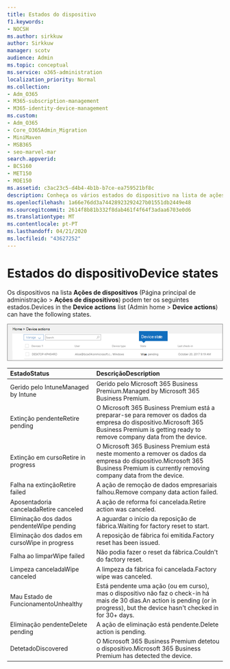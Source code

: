 ```yaml
---
title: Estados do dispositivo
f1.keywords:
- NOCSH
ms.author: sirkkuw
author: Sirkkuw
manager: scotv
audience: Admin
ms.topic: conceptual
ms.service: o365-administration
localization_priority: Normal
ms.collection:
- Adm_O365
- M365-subscription-management
- M365-identity-device-management
ms.custom:
- Adm_O365
- Core_O365Admin_Migration
- MiniMaven
- MSB365
- seo-marvel-mar
search.appverid:
- BCS160
- MET150
- MOE150
ms.assetid: c3ac23c5-d4b4-4b1b-b7ce-ea759521bf8c
description: Conheça os vários estados do dispositivo na lista de ações do Dispositivo em casa da Admin na Microsoft 365 para negócios.
ms.openlocfilehash: 1a66e76dd3a74428923292427b01551db2449e48
ms.sourcegitcommit: 2614f8b81b332f8dab461f4f64f3adaa6703e0d6
ms.translationtype: MT
ms.contentlocale: pt-PT
ms.lasthandoff: 04/21/2020
ms.locfileid: "43627252"
---
```

# <a name="device-states"></a><span data-ttu-id="bdb14-103">Estados do dispositivo</span><span class="sxs-lookup"><span data-stu-id="bdb14-103">Device states</span></span>

<span data-ttu-id="bdb14-104">Os dispositivos na lista **Ações de dispositivos** (Página principal de administração \> **Ações de dispositivos**) podem ter os seguintes estados.</span><span class="sxs-lookup"><span data-stu-id="bdb14-104">Devices in the **Device actions** list (Admin home \> **Device actions**) can have the following states.</span></span>
  
![In the Device actions list, you can see the Devices states.](../media/a621c47e-45d9-4e1a-beb9-c03254d40c1d.png)
  
|<span data-ttu-id="bdb14-106">**Estado**</span><span class="sxs-lookup"><span data-stu-id="bdb14-106">**Status**</span></span>|<span data-ttu-id="bdb14-107">**Descrição**</span><span class="sxs-lookup"><span data-stu-id="bdb14-107">**Description**</span></span>|
|:-----|:-----|
|<span data-ttu-id="bdb14-108">Gerido pelo Intune</span><span class="sxs-lookup"><span data-stu-id="bdb14-108">Managed by Intune</span></span>  <br/> |<span data-ttu-id="bdb14-109">Gerido pelo Microsoft 365 Business Premium.</span><span class="sxs-lookup"><span data-stu-id="bdb14-109">Managed by Microsoft 365 Business Premium.</span></span>  <br/> |
|<span data-ttu-id="bdb14-110">Extinção pendente</span><span class="sxs-lookup"><span data-stu-id="bdb14-110">Retire pending</span></span>  <br/> |<span data-ttu-id="bdb14-111">O Microsoft 365 Business Premium está a preparar-se para remover os dados da empresa do dispositivo.</span><span class="sxs-lookup"><span data-stu-id="bdb14-111">Microsoft 365 Business Premium is getting ready to remove company data from the device.</span></span>  <br/> |
|<span data-ttu-id="bdb14-112">Extinção em curso</span><span class="sxs-lookup"><span data-stu-id="bdb14-112">Retire in progress</span></span>  <br/> |<span data-ttu-id="bdb14-113">O Microsoft 365 Business Premium está neste momento a remover os dados da empresa do dispositivo.</span><span class="sxs-lookup"><span data-stu-id="bdb14-113">Microsoft 365 Business Premium is currently removing company data from the device.</span></span>  <br/> |
|<span data-ttu-id="bdb14-114">Falha na extinção</span><span class="sxs-lookup"><span data-stu-id="bdb14-114">Retire failed</span></span>  <br/> | <span data-ttu-id="bdb14-115">A ação de remoção de dados empresariais falhou.</span><span class="sxs-lookup"><span data-stu-id="bdb14-115">Remove company data action failed.</span></span>  <br/> |
|<span data-ttu-id="bdb14-116">Aposentadoria cancelada</span><span class="sxs-lookup"><span data-stu-id="bdb14-116">Retire canceled</span></span>  <br/> |<span data-ttu-id="bdb14-117">A ação de reforma foi cancelada.</span><span class="sxs-lookup"><span data-stu-id="bdb14-117">Retire action was canceled.</span></span>  <br/> |
|<span data-ttu-id="bdb14-118">Eliminação dos dados pendente</span><span class="sxs-lookup"><span data-stu-id="bdb14-118">Wipe pending</span></span>  <br/> |<span data-ttu-id="bdb14-119">A aguardar o início da reposição de fábrica.</span><span class="sxs-lookup"><span data-stu-id="bdb14-119">Waiting for factory reset to start.</span></span>  <br/> |
|<span data-ttu-id="bdb14-120">Eliminação dos dados em curso</span><span class="sxs-lookup"><span data-stu-id="bdb14-120">Wipe in progress</span></span>  <br/> |<span data-ttu-id="bdb14-121">A reposição de fábrica foi emitida.</span><span class="sxs-lookup"><span data-stu-id="bdb14-121">Factory reset has been issued.</span></span>  <br/> |
|<span data-ttu-id="bdb14-122">Falha ao limpar</span><span class="sxs-lookup"><span data-stu-id="bdb14-122">Wipe failed</span></span>  <br/> |<span data-ttu-id="bdb14-123">Não podia fazer o reset da fábrica.</span><span class="sxs-lookup"><span data-stu-id="bdb14-123">Couldn't do factory reset.</span></span>  <br/> |
|<span data-ttu-id="bdb14-124">Limpeza cancelada</span><span class="sxs-lookup"><span data-stu-id="bdb14-124">Wipe canceled</span></span>  <br/> |<span data-ttu-id="bdb14-125">A limpeza da fábrica foi cancelada.</span><span class="sxs-lookup"><span data-stu-id="bdb14-125">Factory wipe was canceled.</span></span>  <br/> |
|<span data-ttu-id="bdb14-126">Mau Estado de Funcionamento</span><span class="sxs-lookup"><span data-stu-id="bdb14-126">Unhealthy</span></span>  <br/> |<span data-ttu-id="bdb14-127">Está pendente uma ação (ou em curso), mas o dispositivo não faz o check-in há mais de 30 dias.</span><span class="sxs-lookup"><span data-stu-id="bdb14-127">An action is pending (or in progress), but the device hasn't checked in for 30+ days.</span></span>  <br/> |
|<span data-ttu-id="bdb14-128">Eliminação pendente</span><span class="sxs-lookup"><span data-stu-id="bdb14-128">Delete pending</span></span>  <br/> |<span data-ttu-id="bdb14-129">A ação de eliminação está pendente.</span><span class="sxs-lookup"><span data-stu-id="bdb14-129">Delete action is pending.</span></span>  <br/> |
|<span data-ttu-id="bdb14-130">Detetado</span><span class="sxs-lookup"><span data-stu-id="bdb14-130">Discovered</span></span>  <br/> |<span data-ttu-id="bdb14-131">O Microsoft 365 Business Premium detetou o dispositivo.</span><span class="sxs-lookup"><span data-stu-id="bdb14-131">Microsoft 365 Business Premium has detected the device.</span></span>  <br/> |
   
